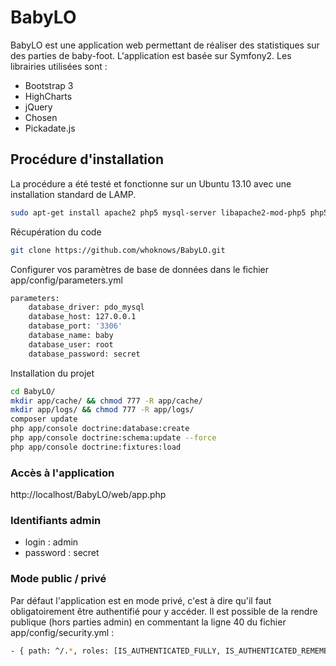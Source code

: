 # BabyLO

BabyLO est une application web permettant de réaliser des statistiques sur des parties de baby-foot.
L'application est basée sur Symfony2.
Les librairies utilisées sont :
- Bootstrap 3
- HighCharts
- jQuery
- Chosen
- Pickadate.js

## Procédure d'installation

La procédure a été testé et fonctionne sur un Ubuntu 13.10 avec une installation standard de LAMP.

```bash
sudo apt-get install apache2 php5 mysql-server libapache2-mod-php5 php5-mysql
```

Récupération du code
```bash
git clone https://github.com/whoknows/BabyLO.git
```

Configurer vos paramètres de base de données dans le fichier app/config/parameters.yml

```bash
parameters:
    database_driver: pdo_mysql
    database_host: 127.0.0.1
    database_port: '3306'
    database_name: baby
    database_user: root
    database_password: secret
```

Installation du projet
```bash
cd BabyLO/
mkdir app/cache/ && chmod 777 -R app/cache/
mkdir app/logs/ && chmod 777 -R app/logs/
composer update
php app/console doctrine:database:create
php app/console doctrine:schema:update --force
php app/console doctrine:fixtures:load
```

### Accès à l'application

http://localhost/BabyLO/web/app.php

### Identifiants admin

- login : admin
- password : secret

### Mode public / privé

Par défaut l'application est en mode privé, c'est à dire qu'il faut obligatoirement être authentifié pour y accéder.
Il est possible de la rendre publique (hors parties admin) en commentant la ligne 40 du fichier app/config/security.yml :

```bash
- { path: ^/.*, roles: [IS_AUTHENTICATED_FULLY, IS_AUTHENTICATED_REMEMBERED] }
```